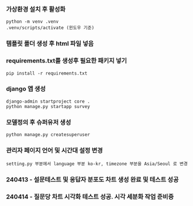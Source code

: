### 가상환경 설치 후 활성화
```
python -m venv .venv
.venv/scripts/activate (윈도우 기준)
```
### 템플릿 폴더 생성 후 html 파일 넣음
### requirements.txt를 생성후 필요한 패키지 넣기
```
pip install -r requirements.txt
```
### django 앱 생성
```
django-admin startproject core .
python manage.py startapp survey
```
### 모델정의 후 슈퍼유저 생성
```
python manage.py createsuperuser
```
### 관리자 페이지 언어 및 시간대 설정 변경
```
setting.py 부분에서 language 부분 ko-kr, timezone 부분을 Asia/Seoul 로 변경
```
### 240413 - 설문테스트 및 응답자 분포도 차트 생성 완료 및 테스트 성공
### 240414 - 질문당 차트 시각화 테스트 성공. 시각 세분화 작업 준비중